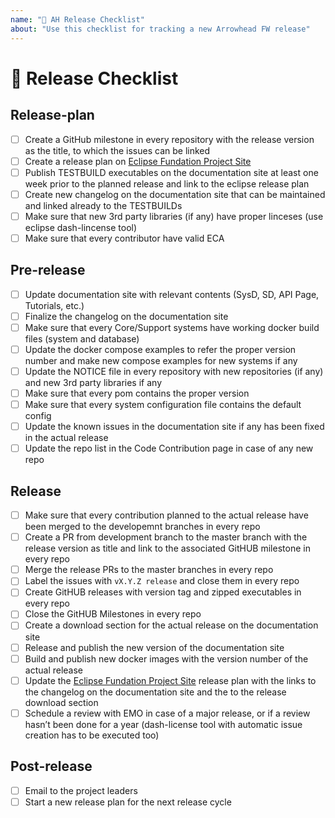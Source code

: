 ```yaml
---
name: "🚀 AH Release Checklist"
about: "Use this checklist for tracking a new Arrowhead FW release"
---
```


# 🚀 Release Checklist

## Release-plan
- [ ] Create a GitHub milestone in every repository with the release version as the title, to which the issues can be linked
- [ ] Create a release plan on [Eclipse Fundation Project Site](https://projects.eclipse.org/projects/iot.arrowhead)
- [ ] Publish TESTBUILD executables on the documentation site at least one week prior to the planned release and link to the eclipse release plan
- [ ] Create new changelog on the documentation site that can be maintained and linked already to the TESTBUILDs
- [ ] Make sure that new 3rd party libraries (if any) have proper linceses (use eclipse dash-lincense tool)
- [ ] Make sure that every contributor have valid ECA

## Pre-release
- [ ] Update documentation site with relevant contents (SysD, SD, API Page, Tutorials, etc.)
- [ ] Finalize the changelog on the documentation site
- [ ] Make sure that every Core/Support systems have working docker build files (system and database)
- [ ] Update the docker compose examples to refer the proper version number and make new compose examples for new systems if any
- [ ] Update the NOTICE file in every repository with new repositories (if any) and new 3rd party libraries if any
- [ ] Make sure that every pom contains the proper version
- [ ] Make sure that every system configuration file contains the default config
- [ ] Update the known issues in the documentation site if any has been fixed in the actual release
- [ ] Update the repo list in the Code Contribution page in case of any new repo

## Release
- [ ] Make sure that every contribution planned to the actual release have been merged to the developemnt branches in every repo
- [ ] Create a PR from development branch to the master branch with the release version as title and link to the associated GitHUB milestone in every repo
- [ ] Merge the release PRs to the master branches in every repo
- [ ] Label the issues with `vX.Y.Z release` and close them in every repo
- [ ] Create GitHUB releases with version tag and zipped executables in every repo
- [ ] Close the GitHUB Milestones in every repo
- [ ] Create a download section for the actual release on the documentation site
- [ ] Release and publish the new version of the documentation site
- [ ] Build and publish new docker images with the version number of the actual release
- [ ] Update the [Eclipse Fundation Project Site](https://projects.eclipse.org/projects/iot.arrowhead) release plan with the links to the changelog on the documentation site and the to the release download section
- [ ] Schedule a review with EMO in case of a major release, or if a review hasn’t been done for a year (dash-license tool with automatic issue creation has to be executed too)

## Post-release
- [ ] Email to the project leaders
- [ ] Start a new release plan for the next release cycle
